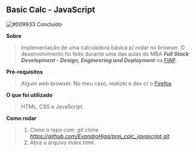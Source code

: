 ## Basic Calc - JavaScript

![#009933](https://via.placeholder.com/10/009933/000000?text=+) Concluído

**Sobre**
> Implementação de uma calculadora básica p/ rodar no browser. O desenvolvimento foi feito durante uma das aulas do MBA ***Full Stack Development - Design, Engineering and Deployment*** na [FIAP](https://www.fiap.com.br/).

**Pré-requisitos**
> Algum web browser. No meu caso, realizei o dev c/ o [Firefox](https://www.mozilla.org/en-US/firefox/new/).

**O que foi utilizado**
> HTML, CSS e JavaScript.

**Como rodar**
> 1. Clone o repo com: _git clone https://github.com/EvandroHiga/proj_calc_javascript.git_
> 2. Abra o arquivo _index.html_.
